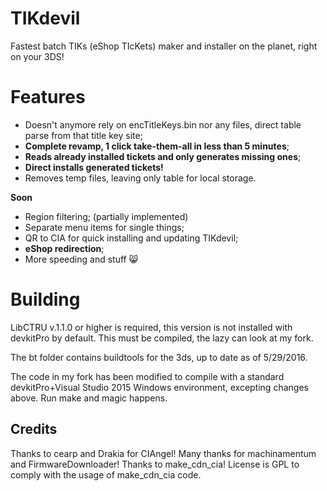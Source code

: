 # TIKdevil

Fastest batch TIKs (eShop TIcKets) maker and installer on the planet, right on your 3DS!

# Features
- Doesn't anymore rely on encTitleKeys.bin nor any files, direct table parse from that title key site;
- **Complete revamp, 1 click take-them-all in less than 5 minutes**;
- **Reads already installed tickets and only generates missing ones**;
- **Direct installs generated tickets!**
- Removes temp files, leaving only table for local storage.

**Soon**
- Region filtering; (partially implemented)
- Separate menu items for single things;
- QR to CIA for quick installing and updating TIKdevil;
- **eShop redirection**;
- More speeding and stuff :smile_cat: 

# Building
LibCTRU v.1.1.0 or higher is required, this version is not installed with devkitPro by default. This must be compiled, the lazy can look at my fork.

The bt folder contains buildtools for the 3ds, up to date as of 5/29/2016.

The code in my fork has been modified to compile with a standard devkitPro+Visual Studio 2015 Windows environment, excepting changes above. Run make and magic happens.


## Credits

Thanks to cearp and Drakia for CIAngel!
Many thanks for machinamentum and FirmwareDownloader! Thanks to make_cdn_cia!
License is GPL to comply with the usage of make_cdn_cia code.
